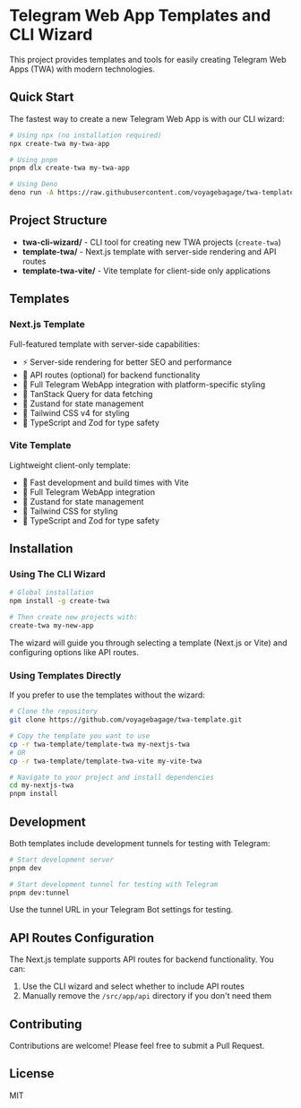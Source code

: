 # Telegram Web App Templates and CLI Wizard

This project provides templates and tools for easily creating Telegram Web Apps (TWA) with modern technologies.

## Quick Start

The fastest way to create a new Telegram Web App is with our CLI wizard:

```bash
# Using npx (no installation required)
npx create-twa my-twa-app

# Using pnpm
pnpm dlx create-twa my-twa-app

# Using Deno
deno run -A https://raw.githubusercontent.com/voyagebagage/twa-template/main/twa-cli-wizard/bin/deno-entry.js my-twa-app
```

## Project Structure

- **twa-cli-wizard/** - CLI tool for creating new TWA projects (`create-twa`)
- **template-twa/** - Next.js template with server-side rendering and API routes
- **template-twa-vite/** - Vite template for client-side only applications

## Templates

### Next.js Template

Full-featured template with server-side capabilities:

- ⚡ Server-side rendering for better SEO and performance
- 🔌 API routes (optional) for backend functionality
- 📱 Full Telegram WebApp integration with platform-specific styling
- 🔄 TanStack Query for data fetching
- 🧁 Zustand for state management
- 🎨 Tailwind CSS v4 for styling
- 🧰 TypeScript and Zod for type safety

### Vite Template

Lightweight client-only template:

- 🚀 Fast development and build times with Vite
- 📱 Full Telegram WebApp integration
- 🧁 Zustand for state management
- 🎨 Tailwind CSS for styling
- 🧰 TypeScript and Zod for type safety

## Installation

### Using The CLI Wizard

```bash
# Global installation
npm install -g create-twa

# Then create new projects with:
create-twa my-new-app
```

The wizard will guide you through selecting a template (Next.js or Vite) and configuring options like API routes.

### Using Templates Directly

If you prefer to use the templates without the wizard:

```bash
# Clone the repository
git clone https://github.com/voyagebagage/twa-template.git

# Copy the template you want to use
cp -r twa-template/template-twa my-nextjs-twa
# OR
cp -r twa-template/template-twa-vite my-vite-twa

# Navigate to your project and install dependencies
cd my-nextjs-twa
pnpm install
```

## Development

Both templates include development tunnels for testing with Telegram:

```bash
# Start development server
pnpm dev

# Start development tunnel for testing with Telegram
pnpm dev:tunnel
```

Use the tunnel URL in your Telegram Bot settings for testing.

## API Routes Configuration

The Next.js template supports API routes for backend functionality. You can:

1. Use the CLI wizard and select whether to include API routes
2. Manually remove the `/src/app/api` directory if you don't need them

## Contributing

Contributions are welcome! Please feel free to submit a Pull Request.

## License

MIT
